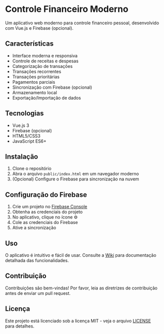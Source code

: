 # Controle Financeiro Moderno

Um aplicativo web moderno para controle financeiro pessoal, desenvolvido com Vue.js e Firebase (opcional).

## Características

- Interface moderna e responsiva
- Controle de receitas e despesas
- Categorização de transações
- Transações recorrentes
- Transações prioritárias
- Pagamentos parciais
- Sincronização com Firebase (opcional)
- Armazenamento local
- Exportação/Importação de dados

## Tecnologias

- Vue.js 3
- Firebase (opcional)
- HTML5/CSS3
- JavaScript ES6+

## Instalação

1. Clone o repositório
2. Abra o arquivo `public/index.html` em um navegador moderno
3. (Opcional) Configure o Firebase para sincronização na nuvem

## Configuração do Firebase

1. Crie um projeto no [Firebase Console](https://console.firebase.google.com)
2. Obtenha as credenciais do projeto
3. No aplicativo, clique no ícone ⚙️
4. Cole as credenciais do Firebase
5. Ative a sincronização

## Uso

O aplicativo é intuitivo e fácil de usar. Consulte a [Wiki](https://github.com/jlneto15/controlefinanceiro/blob/main/docs/FUNCIONALIDADES.md) para documentação detalhada das funcionalidades.

## Contribuição

Contribuições são bem-vindas! Por favor, leia as diretrizes de contribuição antes de enviar um pull request.

## Licença

Este projeto está licenciado sob a licença MIT - veja o arquivo [LICENSE](LICENSE) para detalhes. 